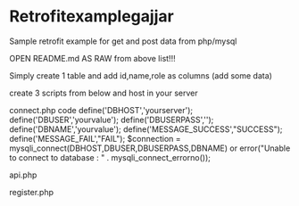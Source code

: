# Retrofitexamplegajjar
Sample retrofit example for get and post data from php/mysql

OPEN README.md AS RAW from above list!!!

Simply create 1 table and add id,name,role as columns (add some data)

create 3 scripts from below and host in your server 

connect.php code
define('DBHOST','yourserver');
define('DBUSER','yourvalue');
define('DBUSERPASS','');
define('DBNAME','yourvalue');
define('MESSAGE_SUCCESS',"SUCCESS");
define('MESSAGE_FAIL',"FAIL");
$connection = mysqli_connect(DBHOST,DBUSER,DBUSERPASS,DBNAME) or error("Unable to connect to database : " . mysqli_connect_errorno());


api.php

<?php
require_once('connect.php'); // make a connection in saperate file
$response = array();
$sql = "select * from gajjardemo ";
$result = mysqli_query($connection,$sql);
if($result){
  $response["result"] = true;
  $response["message"] = MESSAGE_SUCCESS;
  $response["data"] = array();
  while ($data = mysqli_fetch_assoc($result)) {
    array_push($response["data"],$data);
  }
}else{
  $response["result"] = false;
  $response["message"] = mysqli_error($connection);
}

encode($response);
?>

register.php

<?php
require_once('connect.php');

$response = array();

if(isset($_POST["name"]) && isset($_POST["role"])){

	$name=$_POST["name"];
	$role=$_POST["role"];

	$sql = "INSERT INTO gajjardemo(name,role) values('$name','$role') ";
	$result = mysqli_query($connection,$sql);
	if($result){
	  $response["result"] = true;
	  $response["message"] = MESSAGE_SUCCESS;
	}else{
	  $response["result"] = false;
	  $response["message"] = mysqli_error($connection);
	}

}else{
  $response["result"] = false;
  $response["message"] = "Some information was leaked";
  encode($response,true);
}


encode($response,true); //simply write encode 
?>
